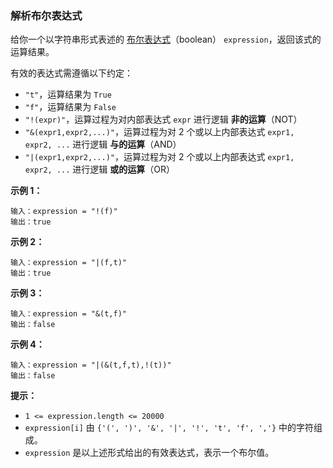 ### 解析布尔表达式 ###
给你一个以字符串形式表述的 [布尔表达式](https://baike.baidu.com/item/%E5%B8%83%E5%B0%94%E8%A1%A8%E8%BE%BE%E5%BC%8F/1574380?fr=aladdin)（boolean） `expression`，返回该式的运算结果。

有效的表达式需遵循以下约定：

* `"t"`，运算结果为 `True`
* `"f"`，运算结果为 `False`
* `"!(expr)"`，运算过程为对内部表达式 `expr` 进行逻辑 **非的运算**（NOT）
* `"&(expr1,expr2,...)"`，运算过程为对 2 个或以上内部表达式 `expr1, expr2, ...` 进行逻辑 **与的运算**（AND）
* `"|(expr1,expr2,...)"`，运算过程为对 2 个或以上内部表达式 `expr1, expr2, ...` 进行逻辑 **或的运算**（OR）


**示例 1：**

```
输入：expression = "!(f)"
输出：true
```

**示例 2：**

```
输入：expression = "|(f,t)"
输出：true
```

**示例 3：**

```
输入：expression = "&(t,f)"
输出：false
```

**示例 4：**

```
输入：expression = "|(&(t,f,t),!(t))"
输出：false
```



**提示：**

* `1 <= expression.length <= 20000`
* `expression[i]` 由 `{'(', ')', '&', '|', '!', 't', 'f', ','}` 中的字符组成。
* `expression` 是以上述形式给出的有效表达式，表示一个布尔值。

